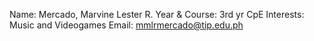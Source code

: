 Name: Mercado, Marvine Lester R.
Year & Course: 3rd yr CpE
Interests: Music and Videogames
Email: mmlrmercado@tip.edu.ph
